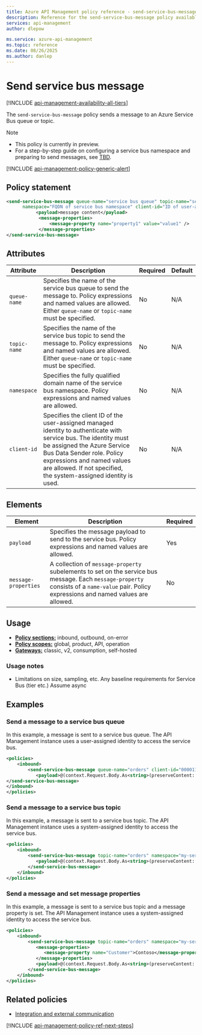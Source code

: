 ```yaml
---
title: Azure API Management policy reference - send-service-bus-message | Microsoft Docs
description: Reference for the send-service-bus-message policy available for use in Azure API Management. Provides policy usage, settings, and examples.
services: api-management
author: dlepow

ms.service: azure-api-management
ms.topic: reference
ms.date: 08/26/2025
ms.author: danlep
---
```


# Send service bus message

[!INCLUDE [api-management-availability-all-tiers](../../includes/api-management-availability-all-tiers.md)]

The `send-service-bus-message` policy sends a message to an Azure Service Bus queue or topic.

> [!NOTE]
> * This policy is currently in preview.
> * For a step-by-step guide on configuring a service bus namespace and preparing to send messages, see [TBD](TBD).

[!INCLUDE [api-management-policy-generic-alert](../../includes/api-management-policy-generic-alert.md)]


## Policy statement

```xml
<send-service-bus-message queue-name="service bus queue" topic-name="service bus topic"
      namespace="FQDN of service bus namespace" client-id="ID of user-assigned managed identity">
           <payload>message content</payload>
            <message-properties>
                <message-property name="property1" value="value1" />
            </message-properties>
</send-service-bus-message>
```

## Attributes

<!-- Assume we are not exposing connection string attribute -->
<!-- Can you specify both queue and topic names, or only one? -->

| Attribute     | Description                                                               | Required                                                             | Default |
| ------------- | ------------------------------------------------------------------------- | -------------------------------------------------------------------- | ----|
| `queue-name` | Specifies the name of the service bus queue to send the message to. Policy expressions and named values are allowed. Either `queue-name` or `topic-name` must be specified. | No | N/A |
| `topic-name` | Specifies the name of the service bus topic to send the message to. Policy expressions and named values are allowed. Either `queue-name` or `topic-name` must be specified. | No | N/A |
| `namespace` | Specifies the fully qualified domain name of the service bus namespace. Policy expressions and named values are allowed. | No | N/A |
| `client-id` | Specifies the client ID of the user-assigned managed identity to authenticate with service bus. The identity must be assigned the Azure Service Bus Data Sender role. Policy expressions and named values are allowed. If not specified, the system-assigned identity is used. | No | N/A |


## Elements

| Element     | Description                                                               | Required                                                             | 
| ------------- | ------------------------------------------------------------------------- | -------------------------------------------------------------------- | 
| `payload` | Specifies the message payload to send to the service bus. Policy expressions and named values are allowed. | Yes |
| `message-properties` | A collection of `message-property` subelements to set on the service bus message. Each `message-property` consists of a `name-value` pair. Policy expressions and named values are allowed. | No |


## Usage

<!-- Confirm all details. Examples appear to be in inbound? Supported in workspaces? -->

- [**Policy sections:**](./api-management-howto-policies.md#understanding-policy-configuration) inbound, outbound, on-error
- [**Policy scopes:**](./api-management-howto-policies.md#scopes) global, product, API, operation
- [**Gateways:**](api-management-gateways-overview.md) classic, v2, consumption, self-hosted

### Usage notes

* Limitations on size, sampling, etc. Any baseline requirements for Service Bus (tier etc.) Assume async

## Examples

### Send a message to a service bus queue    

In this example, a message is sent to a service bus queue. The API Management instance uses a user-assigned identity to access the service bus.

```xml
<policies>
    <inbound>
        <send-service-bus-message queue-name="orders" client-id="00001111-aaaa-2222-bbbb-3333cccc4444" namespace="my-service-bus.servicebus.windows.net">
           <payload>@(context.Request.Body.As<string>(preserveContent: true))</payload>
</send-service-bus-message>
</inbound>
</policies>
```


### Send a message to a service bus topic

In this example, a message is sent to a service bus topic. The API Management instance uses a system-assigned identity to access the service bus. 

```xml
<policies>
    <inbound>
        <send-service-bus-message topic-name="orders" namespace="my-service-bus.servicebus.windows.net">
           <payload>@(context.Request.Body.As<string>(preserveContent: true))</payload>
        </send-service-bus-message>
    </inbound>
</policies>
```


### Send a message and set message properties

In this example, a message is sent to a service bus topic and a message property is set. The API Management instance uses a system-assigned identity to access the service bus. 

```xml
<policies>
    <inbound>
        <send-service-bus-message topic-name="orders" namespace="my-service-bus.servicebus.windows.net">
           <message-properties>
              <message-property name="Customer">Contoso</message-property>
           </message-properties>
           <payload>@(context.Request.Body.As<string>(preserveContent: true))</payload>
        </send-service-bus-message>
    </inbound>
</policies>
```


## Related policies

* [Integration and external communication](api-management-policies.md#integration-and-external-communication)

[!INCLUDE [api-management-policy-ref-next-steps](../../includes/api-management-policy-ref-next-steps.md)]
